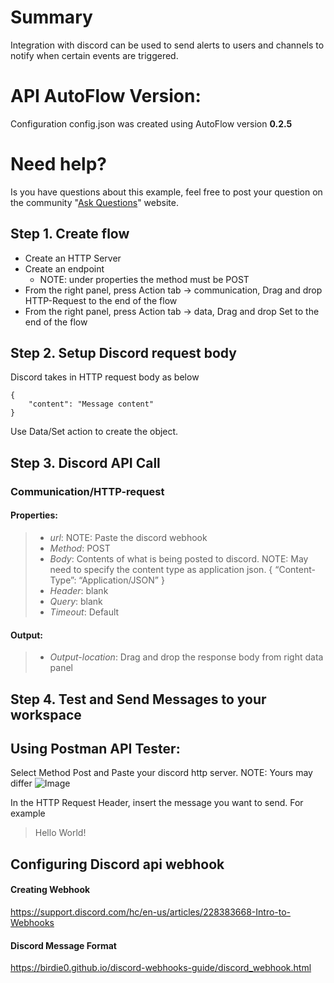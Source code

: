 # Summary
Integration with discord can be used to send alerts to users and channels to notify when certain events are triggered.

# API AutoFlow Version:
Configuration config.json was created using AutoFlow version __0.2.5__

# Need help?
Is you have questions about this example, feel free to post your question on the community "<a href="https://interactor.com/autoflow/questions" target="_blank">Ask Questions</a>" website.

## Step 1. Create flow
* Create an HTTP Server
* Create an endpoint
  * NOTE: under properties the method must be POST
* From the right panel, press Action tab -> communication, Drag and drop HTTP-Request to the end of the flow
* From the right panel, press Action tab -> data, Drag and drop Set to the end of the flow

## Step 2. Setup Discord request body
Discord takes in HTTP request body as below

```
{
    "content": "Message content"
}
```

Use Data/Set action to create the object.

## Step 3. Discord API Call
### Communication/HTTP-request
#### Properties:
> * _url_:      NOTE: Paste the discord webhook
> * _Method_:   POST
> * _Body_:     Contents of what is being posted to discord. NOTE: May need to specify the content type as application json.  { “Content-Type”: “Application/JSON” }
> * _Header_:   blank
> * _Query_:    blank
> * _Timeout_:  Default

#### Output:
> * _Output-location_: Drag and drop the response body from right data panel


## Step 4. Test and Send Messages to your workspace

## Using Postman API Tester:
Select Method Post and Paste your discord http server. NOTE: Yours may differ
![Image](https://github.com/API-AutoFlow/discord-webhook/blob/master/img/1.png)

In the HTTP Request Header, insert the message you want to send. For example

> Hello World!

## Configuring Discord api webhook

#### Creating Webhook
https://support.discord.com/hc/en-us/articles/228383668-Intro-to-Webhooks

#### Discord Message Format
https://birdie0.github.io/discord-webhooks-guide/discord_webhook.html

